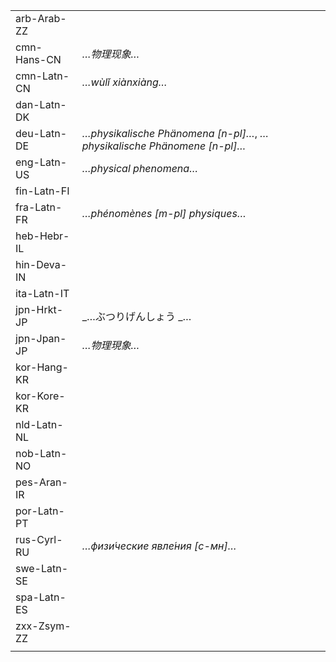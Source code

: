| | |
|-|-|
| arb-Arab-ZZ |  |
| cmn-Hans-CN | _…物理现象…_ |
| cmn-Latn-CN | _…wùlǐ xiànxiàng…_ |
| dan-Latn-DK |  |
| deu-Latn-DE | _…physikalische Phänomena [n-pl]…_, _…physikalische Phänomene [n-pl]…_ |
| eng-Latn-US | _…physical phenomena…_ |
| fin-Latn-FI |  |
| fra-Latn-FR | _…phénomènes [m-pl] physiques…_ |
| heb-Hebr-IL |  |
| hin-Deva-IN |  |
| ita-Latn-IT |  |
| jpn-Hrkt-JP | _…ぶつりげんしょう _… |
| jpn-Jpan-JP | _…物理現象…_ |
| kor-Hang-KR |  |
| kor-Kore-KR |  |
| nld-Latn-NL |  |
| nob-Latn-NO |  |
| pes-Aran-IR |  |
| por-Latn-PT |  |
| rus-Cyrl-RU | _…физи́ческие явле́ния [с-мн]…_ |
| swe-Latn-SE |  |
| spa-Latn-ES |  |
| zxx-Zsym-ZZ |  |
|  |  |
